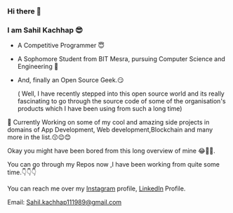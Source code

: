 ### Hi there 👋
### I am Sahil Kachhap 😎
- A Competitive Programmer 😇
- A Sophomore Student from BIT Mesra, pursuing Computer Science and Engineering 👦
- And, finally an Open Source Geek.😏

  ( Well, I have recently stepped into this open source world and its really fascinating to go through the source code of some of the organisation's products which I have been using from such a long time)

🙋 Currently Working on some of my cool and amazing side projects in domains of App Development, Web development,Blockchain and many more in the list.😗😉😊
  
Okay you might have been bored from this long overview of mine 😂🙏🙌.

You can go through my Repos now ,I have been working from quite some time.👇👇👇
         
You can reach me over my [Instagram](https://www.instagram.com/sahil.kachhap2452019/) profile, [LinkedIn](https://www.linkedin.com/in/sahil-kachhap) Profile.

Email: <Sahil.kachhap111989@gmail.com>
<!--
**Sahil-kachhap/Sahil-kachhap** is a ✨ _special_ ✨ repository because its `README.md` (this file) appears on your GitHub profile.

Here are some ideas to get you started:

- 🔭 I’m currently working on ...
- 🌱 I’m currently learning ...
- 👯 I’m looking to collaborate on ...
- 🤔 I’m looking for help with ...
- 💬 Ask me about ...
- 📫 How to reach me: ...
- 😄 Pronouns: ...
- ⚡ Fun fact: ...
-->
